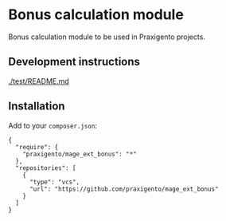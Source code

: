 # Bonus calculation module

Bonus calculation module to be used in Praxigento projects.


## Development instructions

[./test/README.md](./test/README.md)


## Installation

Add to your `composer.json`:

    {
      "require": {
        "praxigento/mage_ext_bonus": "*"
      },
      "repositories": [
        {
          "type": "vcs",
          "url": "https://github.com/praxigento/mage_ext_bonus"
        }
      ]
    }
